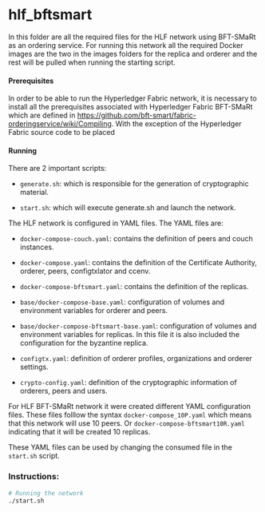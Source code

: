# hlf_bftsmart
In this folder are all the required files for the HLF network using BFT-SMaRt as an ordering service. For running this network all the required Docker images are the two in the images folders for the replica and orderer and the rest will be pulled when running the starting script.

#### Prerequisites
In order to be able to run the Hyperledger Fabric network, it is necessary to install all the prerequisites associated with Hyperledger Fabric BFT-SMaRt which are defined in https://github.com/bft-smart/fabric-orderingservice/wiki/Compiling. With the exception of the Hyperledger Fabric source code to be placed 

#### Running

There are 2 important scripts:

- `generate.sh`: which is responsible for the generation of cryptographic material.

- `start.sh`: which will execute generate.sh and launch the network.


The HLF network is configured in YAML files. The YAML files are:

- `docker-compose-couch.yaml`: contains the definition of peers and couch instances.

- `docker-compose.yaml`: contains the definition of the Certificate Authority, orderer, peers, configtxlator and ccenv.

- `docker-compose-bftsmart.yaml`: contains the definition of the replicas.

- `base/docker-compose-base.yaml`: configuration of volumes and environment variables for orderer and peers.

- `base/docker-compose-bftsmart-base.yaml`: configuration of volumes and environment variables for replicas. In this file it is also included the configuration for the byzantine replica.

- `configtx.yaml`: definition of orderer profiles, organizations and orderer settings. 

- `crypto-config.yaml`: definition of the cryptographic information of orderers, peers and users.



For HLF BFT-SMaRt network it were created different YAML configuration files. These files folllow the syntax `docker-compose_10P.yaml` which means that this network will use 10 peers. Or `docker-compose-bftsmart10R.yaml` indicating that it will be created 10 replicas.

These YAML files can be used by changing the consumed file in the `start.sh` script. 


### Instructions:
```sh
# Running the network
./start.sh
```